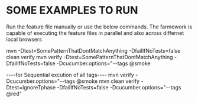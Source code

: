 SOME EXAMPLES TO RUN 
====================
Run the feature file manually or use the below commands. The farmework is capable of executing the feature files in parallel and also across differnet local browsers

mvn  -Dtest=SomePatternThatDontMatchAnything -DfailIfNoTests=false clean verify
mvn verify -Dtest=SomePatternThatDontMatchAnything -DfailIfNoTests=false -Dcucumber.options="--tags @smoke

----for Sequential excution of all tags----
mvn verify -Dcucumber.options="--tags @smoke
mvn clean verify  -Dtest=IgnoreTphase -DfailIfNoTests=false -Dcucumber.options="--tags @red"
